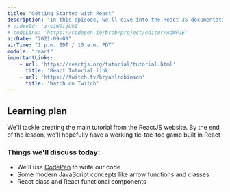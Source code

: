 ```yaml
---
title: "Getting Started with React"
description: "In this episode, we'll dive into the React JS documentation and put together a tic tac toe game"
# videoId: 'z-o1W9ijUhI'
# codeLink: 'https://codepen.io/brob/project/editor/AdWPJE'
airDate: "2021-09-09"
airTime: "1 p.m. EDT / 10 a.m. PDT"
module: "react"
importantLinks: 
    - url: 'https://reactjs.org/tutorial/tutorial.html'
      title: 'React Tutorial link'
    - url: 'https://twitch.tv/bryanlrobinson'
      title: 'Watch on Twitch'
---
```



## Learning plan

We'll tackle creating the main tutorial from the ReactJS website. By the end of the lesson, we'll hopefully have a working tic-tac-toe game built in React

### Things we'll discuss today:

* We'll use [CodePen](https://codepen.io/) to write our code
* Some modern JavaScript concepts like arrow functions and classes
* React class and React functional components

